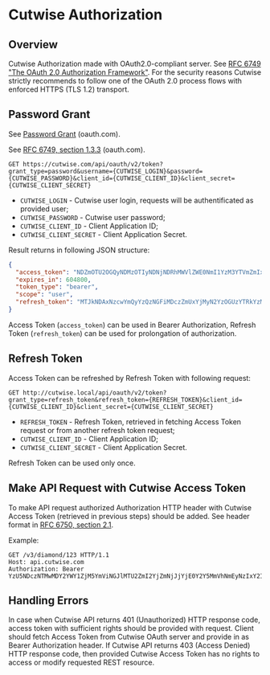 # Cutwise Authorization

## Overview

Cutwise Authorization made with OAuth2.0-compliant server. See [RFC 6749 "The OAuth 2.0 Authorization Framework"](https://tools.ietf.org/html/rfc6749).
For the security reasons Cutwise strictly recommends to follow one of the OAuth 2.0 process flows with enforced HTTPS (TLS 1.2) transport.

## Password Grant

See [Password Grant](https://www.oauth.com/oauth2-servers/access-tokens/password-grant/) (oauth.com).

See [RFC 6749, section 1.3.3](https://tools.ietf.org/html/rfc6749#section-1.3.3) (oauth.com).

```http
GET https://cutwise.com/api/oauth/v2/token?grant_type=password&username={CUTWISE_LOGIN}&password={CUTWISE_PASSWORD}&client_id={CUTWISE_CLIENT_ID}&client_secret={CUTWISE_CLIENT_SECRET}
```

- `CUTWISE_LOGIN` - Cutwise user login, requests will be authentificated as provided user;
- `CUTWISE_PASSWORD` - Cutwise user password;
- `CUTWISE_CLIENT_ID` - Client Application ID;
- `CUTWISE_CLIENT_SECRET` - Client Application Secret.

Result returns in following JSON structure:

```json
{
  "access_token": "NDZmOTU2OGQyNDMzOTIyNDNjNDRhMWVlZWE0NmI1YzM3YTVmZmIxYzUyMmE0ODU3YjYyMmJlZWMzM2JjYjg5Zg",
  "expires_in": 604800,
  "token_type": "bearer",
  "scope": "user",
  "refresh_token": "MTJkNDAxNzcwYmQyYzQzNGFiMDczZmUxYjMyN2YzOGUzYTRkYzMyZGQ1ZWNlNmI1YTI4MjBjNTY4YjUzMmIyOA"
}
```

Access Token (`access_token`) can be used in Bearer Authorization, Refresh Token (`refresh_token`) can be used for prolongation of authorization.

## Refresh Token

Access Token can be refreshed by Refresh Token with following request:

```http
GET http://cutwise.local/api/oauth/v2/token?grant_type=refresh_token&refresh_token={REFRESH_TOKEN}&client_id={CUTWISE_CLIENT_ID}&client_secret={CUTWISE_CLIENT_SECRET}
```

- `REFRESH_TOKEN` - Refresh Token, retrieved in fetching Access Token request or from another refresh token request;
- `CUTWISE_CLIENT_ID` - Client Application ID;
- `CUTWISE_CLIENT_SECRET` - Client Application Secret.

Refresh Token can be used only once.

## Make API Request with Cutwise Access Token

To make API request authorized Authorization HTTP header with Cutwise Access Token (retrieved in previous steps) should be added.
See header format in [RFC 6750, section 2.1](https://tools.ietf.org/html/rfc6750#section-2.1).

Example:
```http
GET /v3/diamond/123 HTTP/1.1
Host: api.cutwise.com
Authorization: Bearer YzU5NDczNTMwMDY2YWY1ZjM5YmViNGJlMTU2ZmI2YjZmNjJjYjE0Y2Y5MmVhNmEyNzIxY2IxMzk1N2EzNWYyMw
```

## Handling Errors

In case when Cutwise API returns 401 (Unauthorized) HTTP response code, access token with sufficient rights should be provided with request. Client should fetch Access Token from Cutwise OAuth server and provide in as Bearer Authorization header.
If Cutwise API returns 403 (Access Denied) HTTP response code, then provided Cutwise Access Token has no rights to access or modify requested REST resource.